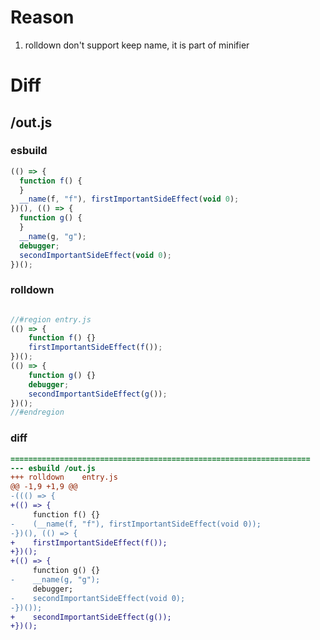 # Reason
1. rolldown don't support keep name, it is part of minifier
# Diff
## /out.js
### esbuild
```js
(() => {
  function f() {
  }
  __name(f, "f"), firstImportantSideEffect(void 0);
})(), (() => {
  function g() {
  }
  __name(g, "g");
  debugger;
  secondImportantSideEffect(void 0);
})();
```
### rolldown
```js

//#region entry.js
(() => {
	function f() {}
	firstImportantSideEffect(f());
})();
(() => {
	function g() {}
	debugger;
	secondImportantSideEffect(g());
})();
//#endregion

```
### diff
```diff
===================================================================
--- esbuild	/out.js
+++ rolldown	entry.js
@@ -1,9 +1,9 @@
-((() => {
+(() => {
     function f() {}
-    (__name(f, "f"), firstImportantSideEffect(void 0));
-})(), (() => {
+    firstImportantSideEffect(f());
+})();
+(() => {
     function g() {}
-    __name(g, "g");
     debugger;
-    secondImportantSideEffect(void 0);
-})());
+    secondImportantSideEffect(g());
+})();

```